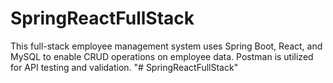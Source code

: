 # SpringReactFullStack
This full-stack employee management system uses Spring Boot, React, and MySQL to enable CRUD operations on employee data. Postman is utilized for API testing and validation.
"# SpringReactFullStack" 
